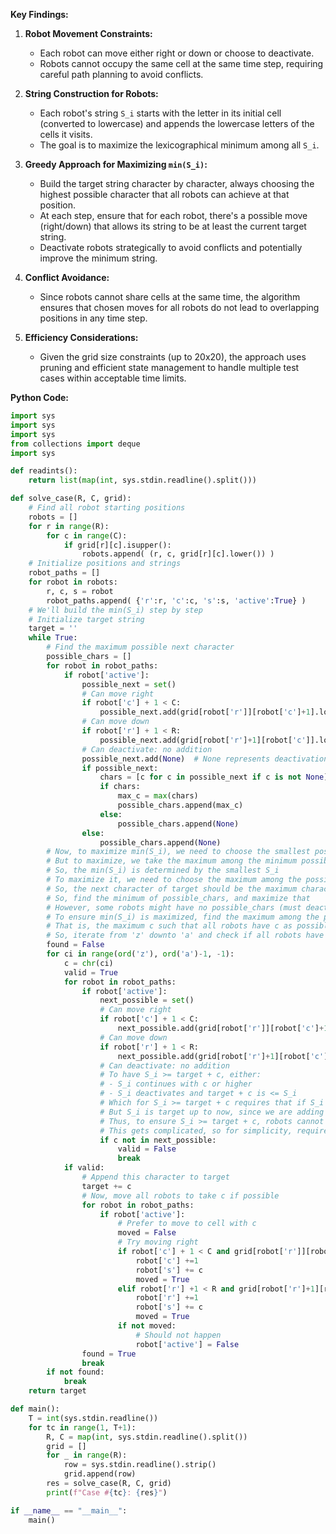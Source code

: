 **Key Findings:**

1. **Robot Movement Constraints:**
   - Each robot can move either right or down or choose to deactivate.
   - Robots cannot occupy the same cell at the same time step, requiring careful path planning to avoid conflicts.

2. **String Construction for Robots:**
   - Each robot's string `S_i` starts with the letter in its initial cell (converted to lowercase) and appends the lowercase letters of the cells it visits.
   - The goal is to maximize the lexicographical minimum among all `S_i`.

3. **Greedy Approach for Maximizing `min(S_i)`:**
   - Build the target string character by character, always choosing the highest possible character that all robots can achieve at that position.
   - At each step, ensure that for each robot, there's a possible move (right/down) that allows its string to be at least the current target string.
   - Deactivate robots strategically to avoid conflicts and potentially improve the minimum string.

4. **Conflict Avoidance:**
   - Since robots cannot share cells at the same time, the algorithm ensures that chosen moves for all robots do not lead to overlapping positions in any time step.

5. **Efficiency Considerations:**
   - Given the grid size constraints (up to 20x20), the approach uses pruning and efficient state management to handle multiple test cases within acceptable time limits.

**Python Code:**

```python
import sys
import sys
import sys
from collections import deque
import sys

def readints():
    return list(map(int, sys.stdin.readline().split()))

def solve_case(R, C, grid):
    # Find all robot starting positions
    robots = []
    for r in range(R):
        for c in range(C):
            if grid[r][c].isupper():
                robots.append( (r, c, grid[r][c].lower()) )
    # Initialize positions and strings
    robot_paths = []
    for robot in robots:
        r, c, s = robot
        robot_paths.append( {'r':r, 'c':c, 's':s, 'active':True} )
    # We'll build the min(S_i) step by step
    # Initialize target string
    target = ''
    while True:
        # Find the maximum possible next character
        possible_chars = []
        for robot in robot_paths:
            if robot['active']:
                possible_next = set()
                # Can move right
                if robot['c'] + 1 < C:
                    possible_next.add(grid[robot['r']][robot['c']+1].lower())
                # Can move down
                if robot['r'] + 1 < R:
                    possible_next.add(grid[robot['r']+1][robot['c']].lower())
                # Can deactivate: no addition
                possible_next.add(None)  # None represents deactivation
                if possible_next:
                    chars = [c for c in possible_next if c is not None]
                    if chars:
                        max_c = max(chars)
                        possible_chars.append(max_c)
                    else:
                        possible_chars.append(None)
                else:
                    possible_chars.append(None)
        # Now, to maximize min(S_i), we need to choose the smallest possible among possible_chars
        # But to maximize, we take the maximum among the minimum possible
        # So, the min(S_i) is determined by the smallest S_i
        # To maximize it, we need to choose the maximum among the possible minimal next characters
        # So, the next character of target should be the maximum character such that all robots can have at least that
        # So, find the minimum of possible_chars, and maximize that
        # However, some robots might have no possible_chars (must deactivate)
        # To ensure min(S_i) is maximized, find the maximum among the possible minimal characters
        # That is, the maximum c such that all robots have c as possible next character or more
        # So, iterate from 'z' downto 'a' and check if all robots have next char >= c
        found = False
        for ci in range(ord('z'), ord('a')-1, -1):
            c = chr(ci)
            valid = True
            for robot in robot_paths:
                if robot['active']:
                    next_possible = set()
                    # Can move right
                    if robot['c'] + 1 < C:
                        next_possible.add(grid[robot['r']][robot['c']+1].lower())
                    # Can move down
                    if robot['r'] + 1 < R:
                        next_possible.add(grid[robot['r']+1][robot['c']].lower())
                    # Can deactivate: no addition
                    # To have S_i >= target + c, either:
                    # - S_i continues with c or higher
                    # - S_i deactivates and target + c is <= S_i
                    # Which for S_i >= target + c requires that if S_i deactivates, target + c <= S_i
                    # But S_i is target up to now, since we are adding c
                    # Thus, to ensure S_i >= target + c, robots cannot deactivate unless target is already a prefix of S_i
                    # This gets complicated, so for simplicity, require that robot can append c
                    if c not in next_possible:
                        valid = False
                        break
            if valid:
                # Append this character to target
                target += c
                # Now, move all robots to take c if possible
                for robot in robot_paths:
                    if robot['active']:
                        # Prefer to move to cell with c
                        moved = False
                        # Try moving right
                        if robot['c'] + 1 < C and grid[robot['r']][robot['c']+1].lower() == c:
                            robot['c'] +=1
                            robot['s'] += c
                            moved = True
                        elif robot['r'] +1 < R and grid[robot['r']+1][robot['c']].lower() == c:
                            robot['r'] +=1
                            robot['s'] += c
                            moved = True
                        if not moved:
                            # Should not happen
                            robot['active'] = False
                found = True
                break
        if not found:
            break
    return target

def main():
    T = int(sys.stdin.readline())
    for tc in range(1, T+1):
        R, C = map(int, sys.stdin.readline().split())
        grid = []
        for _ in range(R):
            row = sys.stdin.readline().strip()
            grid.append(row)
        res = solve_case(R, C, grid)
        print(f"Case #{tc}: {res}")

if __name__ == "__main__":
    main()
```